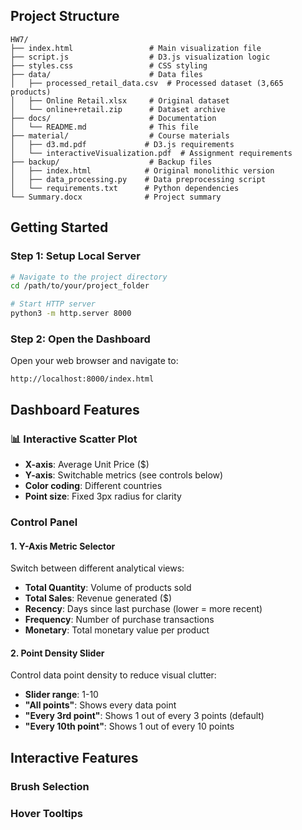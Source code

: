 ## Project Structure

```
HW7/
├── index.html                 # Main visualization file
├── script.js                  # D3.js visualization logic
├── styles.css                 # CSS styling
├── data/                      # Data files
│   ├── processed_retail_data.csv  # Processed dataset (3,665 products)
│   ├── Online Retail.xlsx     # Original dataset
│   └── online+retail.zip      # Dataset archive
├── docs/                      # Documentation
│   └── README.md              # This file
├── material/                  # Course materials
│   ├── d3.md.pdf             # D3.js requirements
│   └── interactiveVisualization.pdf  # Assignment requirements
├── backup/                    # Backup files
│   ├── index.html            # Original monolithic version
│   ├── data_processing.py    # Data preprocessing script
│   └── requirements.txt      # Python dependencies
└── Summary.docx              # Project summary
```

##  Getting Started

### Step 1: Setup Local Server
```bash
# Navigate to the project directory
cd /path/to/your/project_folder

# Start HTTP server
python3 -m http.server 8000
```

### Step 2: Open the Dashboard
Open your web browser and navigate to:
```
http://localhost:8000/index.html
```

## Dashboard Features

### 📊 Interactive Scatter Plot
- **X-axis**: Average Unit Price ($)
- **Y-axis**: Switchable metrics (see controls below)
- **Color coding**: Different countries
- **Point size**: Fixed 3px radius for clarity

###  Control Panel

#### 1. Y-Axis Metric Selector
Switch between different analytical views:
- **Total Quantity**: Volume of products sold
- **Total Sales**: Revenue generated ($)
- **Recency**: Days since last purchase (lower = more recent)
- **Frequency**: Number of purchase transactions
- **Monetary**: Total monetary value per product


#### 2. Point Density Slider
Control data point density to reduce visual clutter:
- **Slider range**: 1-10
- **"All points"**: Shows every data point
- **"Every 3rd point"**: Shows 1 out of every 3 points (default)
- **"Every 10th point"**: Shows 1 out of every 10 points

## Interactive Features

### Brush Selection

### Hover Tooltips



